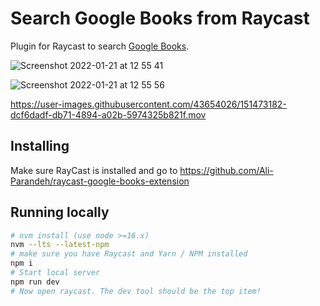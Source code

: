 # Search Google Books from Raycast

Plugin for Raycast to search [Google Books](https://books.google.co.uk/).

![Screenshot 2022-01-21 at 12 55 41](https://user-images.githubusercontent.com/43654026/151473157-201f4082-4641-4d4a-b052-84a27fa3f7ba.png)

![Screenshot 2022-01-21 at 12 55 56](https://user-images.githubusercontent.com/43654026/151473170-dc2cc953-cf19-41ed-a450-2dba76d1308b.png)



https://user-images.githubusercontent.com/43654026/151473182-dcf6dadf-db71-4894-a02b-5974325b821f.mov



## Installing

Make sure RayCast is installed and go to https://github.com/Ali-Parandeh/raycast-google-books-extension

## Running locally

```sh
# nvm install (use node >=16.x)
nvm --lts --latest-npm
# make sure you have Raycast and Yarn / NPM installed
npm i
# Start local server
npm run dev
# Now open raycast. The dev tool should be the top item!
```
